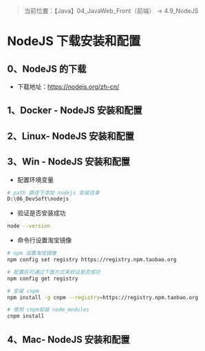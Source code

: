 > 当前位置：【Java】04_JavaWeb_Front（前端） -> 4.9_NodeJS



# NodeJS 下载安装和配置



## 0、NodeJS 的下载

- 下载地址：https://nodejs.org/zh-cn/



## 1、Docker - NodeJS 安装和配置



## 2、Linux- NodeJS 安装和配置



## 3、Win - NodeJS 安装和配置

- 配置环境变量

```bash
# path 路径下添加 nodejs 安装目录
D:\06_DevSoft\nodejs
```

- 验证是否安装成功

```bash
node --version
```

- 命令行设置淘宝镜像

```bash
# npm 设置淘宝镜像
npm config set registry https://registry.npm.taobao.org

# 配置后可通过下面方式来验证是否成功
npm config get registry

# 安装 cnpm
npm install -g cnpm --registry=https://registry.npm.taobao.org

# 使用 cnpm安装 node_modules
cnpm install
```



## 4、Mac- NodeJS 安装和配置



